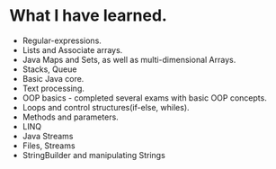 # What I have learned.

* Regular-expressions.
* Lists and Associate arrays.
* Java Maps and Sets, as well as multi-dimensional Arrays.
* Stacks, Queue
* Basic Java core.
* Text processing.
* OOP basics - completed several exams with basic OOP concepts.
* Loops and control structures(if-else, whiles).
* Methods and parameters.
* LINQ
* Java Streams
* Files, Streams
* StringBuilder and manipulating Strings



